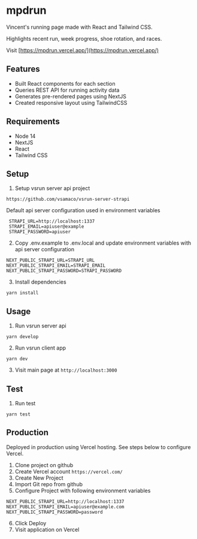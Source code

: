 # mpdrun

Vincent's running page made with React and Tailwind CSS.

Highlights recent run, week progress, shoe rotation, and races.

Visit [https://mpdrun.vercel.app/](https://mpdrun.vercel.app/)

## Features
 - Built React components for each section
 - Queries REST API for running activity data
 - Generates pre-rendered pages using NextJS
 - Created responsive layout using TailwindCSS
## Requirements
 - Node 14
 - NextJS 
 - React
 - Tailwind CSS

 ## Setup
  1. Setup vsrun server api project 

    https://github.com/vsamaco/vsrun-server-strapi


  Default api server configuration used in environment variables

     STRAPI_URL=http://localhost:1337
     STRAPI_EMAIL=apiuser@example
     STRAPI_PASSWORD=apiuser

  2. Copy .env.example to .env.local and update environment variables with api server configuration

    NEXT_PUBLIC_STRAPI_URL=STRAPI_URL
    NEXT_PUBLIC_STRAPI_EMAIL=STRAPI_EMAIL
    NEXT_PUBLIC_STRAPI_PASSWORD=STRAPI_PASSWORD

  3. Install dependencies

    yarn install
  

 ## Usage

  1. Run vsrun server api

    yarn develop
  
  2. Run vsrun client app

    yarn dev

  3. Visit main page at `http://localhost:3000`

 ## Test

  1. Run test 

    yarn test

 ## Production

  Deployed in production using Vercel hosting.  See steps below to configure Vercel.

  1. Clone project on github
  2. Create Vercel account `https://vercel.com/`
  3. Create New Project
  4. Import Git repo from github
  5. Configure Project with following environment variables

    NEXT_PUBLIC_STRAPI_URL=http://localhost:1337
    NEXT_PUBLIC_STRAPI_EMAIL=apiuser@example.com
    NEXT_PUBLIC_STRAPI_PASSWORD=password

  6. Click Deploy
  7. Visit application on Vercel